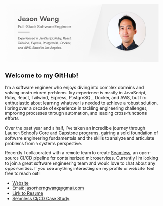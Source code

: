 ![Jason Wang](og-short.png)

## Welcome to my GitHub!

I’m a software engineer who enjoys diving into complex domains and solving unstructured problems. My experience is mostly in JavaScript, Ruby, React, Tailwind, Express, PostgreSQL, Docker, and AWS, but I’m enthusiastic about learning whatever is needed to achieve a robust solution. I bring over a decade of experience in tackling engineering challenges, improving processes through automation, and leading cross-functional efforts.

Over the past year and a half, I’ve taken an incredible journey through Launch School’s Core and [Capstone](https://launchschool.com/employers) programs, gaining a solid foundation of software engineering fundamentals and the skills to analyze and articulate problems from a systems perspective.

Recently I collaborated with a remote team to create [Seamless](https://seamless-cicd.com/), an open-source CI/CD pipeline for containerized microservices. Currently I’m looking to join a great software engineering team and would love to chat about any opportunities. If you see anything interesting on my profile or website, feel free to reach out!

- [Website](https://www.jasonherngwang.com/)
- Email: [jasonherngwang@gmail.com](mailto:jasonherngwang@gmail.com)
- [Link to Resume](https://jasonherngwang.com/Jason_Wang_Resume.pdf)
- [Seamless CI/CD Case Study](https://seamless-cicd.com/)